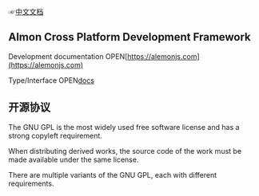 ☞[中文文档](./README.md)

## Almon Cross Platform Development Framework

Development documentation OPEN[https://alemonjs.com](https://alemonjs.com)

Type/Interface OPEN[docs](https://ningmengchongshui.github.io/alemon/)

## 开源协议

The GNU GPL is the most widely used free software license and has a strong copyleft requirement.

When distributing derived works, the source code of the work must be made available under the same license.

There are multiple variants of the GNU GPL, each with different requirements.
